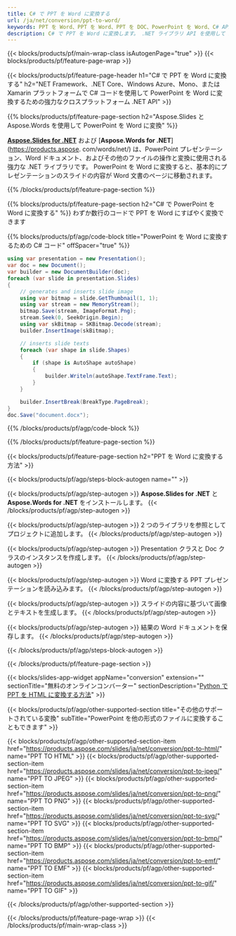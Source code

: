 ```yaml
---
title: C# で PPT を Word に変換する
url: /ja/net/conversion/ppt-to-word/
keywords: PPT を Word、PPT を Word、PPT を DOC、PowerPoint を Word、C# API、.NET ライブラリに変換
description: C# で PPT を Word に変換します。 .NET ライブラリ API を使用して PowerPoint を Word に変換する
---
```


{{< blocks/products/pf/main-wrap-class isAutogenPage="true" >}}
{{< blocks/products/pf/feature-page-wrap >}}

{{< blocks/products/pf/feature-page-header h1="C# で PPT を Word に変換する" h2="NET Framework、.NET Core、Windows Azure、Mono、または Xamarin プラットフォームで C# コードを使用して PowerPoint を Word に変換するための強力なクロスプラットフォーム .NET API" >}}

{{% blocks/products/pf/feature-page-section h2="Aspose.Slides と Aspose.Words を使用して PowerPoint を Word に変換" %}}

[**Aspose.Slides for .NET**](https://products.aspose.com/slides/ja/net/) および [**Aspose.Words for .NET**](https://products.aspose. com/words/net/) は、PowerPoint プレゼンテーション、Word ドキュメント、およびその他のファイルの操作と変換に使用される強力な .NET ライブラリです。 PowerPoint を Word に変換すると、基本的にプレゼンテーションのスライドの内容が Word 文書のページに移動されます。

{{% /blocks/products/pf/feature-page-section %}}




{{% blocks/products/pf/feature-page-section  h2="C# で PowerPoint を Word に変換する" %}}
わずか数行のコードで PPT を Word にすばやく変換できます

{{% blocks/products/pf/agp/code-block title="PowerPoint を Word に変換するための C# コード" offSpacer="true" %}}
```cs
using var presentation = new Presentation();
var doc = new Document();
var builder = new DocumentBuilder(doc);
foreach (var slide in presentation.Slides)
{
    // generates and inserts slide image
    using var bitmap = slide.GetThumbnail(1, 1);
    using var stream = new MemoryStream();
    bitmap.Save(stream, ImageFormat.Png);
    stream.Seek(0, SeekOrigin.Begin);
    using var skBitmap = SKBitmap.Decode(stream);
    builder.InsertImage(skBitmap);

    // inserts slide texts
    foreach (var shape in slide.Shapes)
    {
        if (shape is AutoShape autoShape)
        {
            builder.Writeln(autoShape.TextFrame.Text);
        }
    }

    builder.InsertBreak(BreakType.PageBreak);
}
doc.Save("document.docx");
```
{{% /blocks/products/pf/agp/code-block %}}

{{% /blocks/products/pf/feature-page-section %}}




{{< blocks/products/pf/feature-page-section  h2="PPT を Word に変換する方法" >}}


{{< blocks/products/pf/agp/steps-block-autogen name="" >}}


{{< blocks/products/pf/agp/step-autogen >}}
**Aspose.Slides for .NET** と **Aspose.Words for .NET** をインストールします。 
{{< /blocks/products/pf/agp/step-autogen >}}

{{< blocks/products/pf/agp/step-autogen >}}
2 つのライブラリを参照としてプロジェクトに追加します。
{{< /blocks/products/pf/agp/step-autogen >}}

{{< blocks/products/pf/agp/step-autogen >}}
Presentation クラスと Doc クラスのインスタンスを作成します。
{{< /blocks/products/pf/agp/step-autogen >}}

{{< blocks/products/pf/agp/step-autogen >}}
Word に変換する PPT プレゼンテーションを読み込みます。
{{< /blocks/products/pf/agp/step-autogen >}}

{{< blocks/products/pf/agp/step-autogen >}}
スライドの内容に基づいて画像とテキストを生成します。
{{< /blocks/products/pf/agp/step-autogen >}}

{{< blocks/products/pf/agp/step-autogen >}}
結果の Word ドキュメントを保存します。
{{< /blocks/products/pf/agp/step-autogen >}}


{{< /blocks/products/pf/agp/steps-block-autogen >}}


{{< /blocks/products/pf/feature-page-section >}}




{{< blocks/slides-app-widget  appName="conversion" extension="" sectionTitle="無料のオンラインコンバーター" sectionDescription="[Python で PPT を HTML に変換する方法](https://products.aspose.com/slides/ja/python-net/conversion/ppt-to-html/)" >}}

{{< blocks/products/pf/agp/other-supported-section title="その他のサポートされている変換" subTitle="PowerPoint を他の形式のファイルに変換することもできます" >}}


{{< blocks/products/pf/agp/other-supported-section-item href="https://products.aspose.com/slides/ja/net/conversion/ppt-to-html/" name="PPT TO HTML" >}}
{{< blocks/products/pf/agp/other-supported-section-item href="https://products.aspose.com/slides/ja/net/conversion/ppt-to-jpeg/" name="PPT TO JPEG" >}}
{{< blocks/products/pf/agp/other-supported-section-item href="https://products.aspose.com/slides/ja/net/conversion/ppt-to-png/" name="PPT TO PNG" >}}
{{< blocks/products/pf/agp/other-supported-section-item href="https://products.aspose.com/slides/ja/net/conversion/ppt-to-svg/" name="PPT TO SVG" >}}
{{< blocks/products/pf/agp/other-supported-section-item href="https://products.aspose.com/slides/ja/net/conversion/ppt-to-bmp/" name="PPT TO BMP" >}}
{{< blocks/products/pf/agp/other-supported-section-item href="https://products.aspose.com/slides/ja/net/conversion/ppt-to-emf/" name="PPT TO EMF" >}}
{{< blocks/products/pf/agp/other-supported-section-item href="https://products.aspose.com/slides/ja/net/conversion/ppt-to-gif/" name="PPT TO GIF" >}}



{{< /blocks/products/pf/agp/other-supported-section >}}

{{< /blocks/products/pf/feature-page-wrap >}}
{{< /blocks/products/pf/main-wrap-class >}}